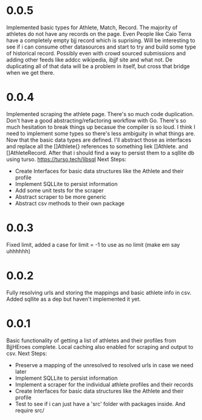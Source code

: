 # 0.0.5
Implemented basic types for Athlete, Match, Record. The majority of athletes do not have any records on the page. Even People like Caio Terra have a completely empty bjj record which is suprising. Will be interesting to see if i can consume other datasources and start to try and build some type of historical record. Possibly even with crowd sourced submissions and adding other feeds like addcc wikipedia, ibjjf site and what not. De duplicating all of that data will be a problem in itself, but cross that bridge when we get there. 

# 0.0.4
Implemented scraping the athlete page. There's so much code duplication. Don't have a good abstracting/refactoring workflow with Go. There's so much hesitation to break things up becasue the compiler is so loud. 
I think I need to implement some types so there's less ambiguity in what things are. Now that the basic data types are defined. I'll abstract those as interfaces and replace all the []Athlete{} references to something liek []Athlete. and []AthleteRecord. After that i should find a way to persist them to a 
sqllite db using turso. https://turso.tech/libsql
Next Steps: 
  - Create Interfaces for basic data structures like the Athlete and their profile
  - Implement SQLLite to persist information 
  - Add some unit tests for the scraper 
  - Abstract scraper to be more generic 
  - Abstract csv methods to their own package 


# 0.0.3
Fixed limit, added a case for limit = -1 to use as no limit (make em say uhhhhhh)

# 0.0.2
Fully resolving urls and storing the mappings and basic athlete info in csv. Added sqllite as a dep but 
haven't implemented it yet. 

# 0.0.1
Basic functionality of getting a list of athletes and their profiles from BjjHEroes complete. 
Local caching also enabled for scraping and output to csv. 
Next Steps: 
  - Preserve a mapping of the unresolved to resolved urls in case we need later 
  - Implement SQLLite to persist information 
  - Implement a scraper for the individual athlete profiles and their records 
  - Create Interfaces for basic data structures like the Athlete and their profile
  - Test to see if i can just have a 'src' folder with packages inside. And require src/
